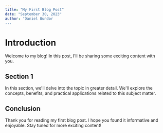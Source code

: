 ```yaml
---
title: "My First Blog Post"
date: "September 30, 2023"
author: "Daniel Bundor
---
```


# Introduction

Welcome to my blog! In this post, I'll be sharing some exciting content with you.

## Section 1

In this section, we'll delve into the topic in greater detail. We'll explore the concepts, benefits, and practical applications related to this subject matter.

## Conclusion

Thank you for reading my first blog post. I hope you found it informative and enjoyable. Stay tuned for more exciting content!

